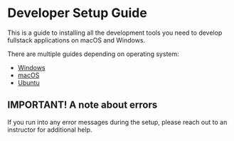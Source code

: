 # Developer Setup Guide

This is a guide to installing all the development tools you need to develop
fullstack applications on macOS and Windows.

There are multiple guides depending on operating system:

- [Windows](windows/setup.md)
- [macOS](macos/setup.md)
- [Ubuntu](ubuntu/setup.md)

## IMPORTANT! A note about errors

If you run into any error messages during the setup, please reach out to an
instructor for additional help.
